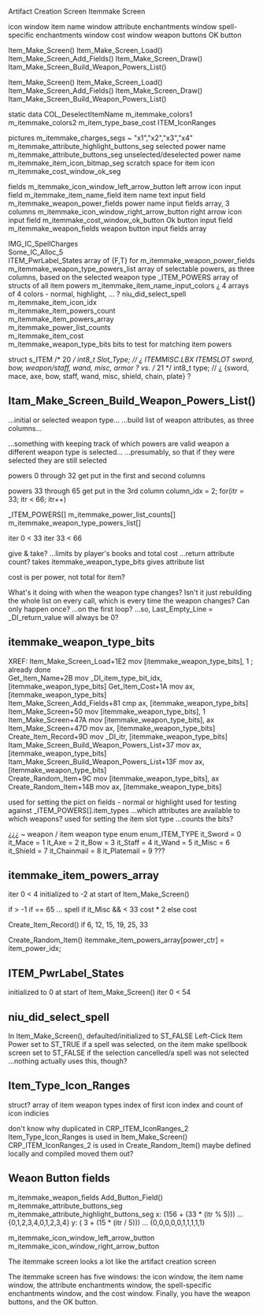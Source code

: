 
Artifact Creation Screen
Itemmake Screen

icon window
item name window
attribute enchantments window
spell-specific enchantments window
cost window
weapon buttons
OK button



Item_Make_Screen()
Item_Make_Screen_Load()
Item_Make_Screen_Add_Fields()
Item_Make_Screen_Draw()
Itam_Make_Screen_Build_Weapon_Powers_List()



Item_Make_Screen()
Item_Make_Screen_Load()
Item_Make_Screen_Add_Fields()
Item_Make_Screen_Draw()
Itam_Make_Screen_Build_Weapon_Powers_List()

static data
    COL_DeselectItemName
    m_itemmake_colors1
    m_itemmake_colors2
    m_item_type_base_cost
    ITEM_IconRanges

pictures
    m_itemmake_charges_segs                     ~ "x1","x2","x3","x4"
    m_itemmake_attribute_highlight_buttons_seg  selected power name
    m_itemmake_attribute_buttons_seg            unselected/deselected power name
    m_itemmake_item_icon_bitmap_seg                               scratch space for item icon
    m_itemmake_cost_window_ok_seg

fields
    m_itemmake_icon_window_left_arrow_button    left arrow icon input field
    m_itemmake_item_name_field                  item name text input field
    m_itemmake_weapon_power_fields              power name input fields array, 3 columns
    m_itemmake_icon_window_right_arrow_button   right arrow icon input field
    m_itemmake_cost_window_ok_button            Ok button input field
    m_itemmake_weapon_fields                    weapon button input fields array

IMG_IC_SpellCharges         
Some_IC_Alloc_5         
ITEM_PwrLabel_States                            array of {F,T} for m_itemmake_weapon_power_fields
m_itemmake_weapon_type_powers_list              array of selectable powers, as three columns, based on the selected weapon type
_ITEM_POWERS                                    array of structs of all item powers
m_itemmake_item_name_input_colors               ¿ 4 arrays of 4 colors - normal, highlight, ... ?
niu_did_select_spell                                   
m_itemmake_item_icon_idx                        
m_itemmake_item_powers_count                    
m_itemmake_item_powers_array                    
m_itemmake_power_list_counts                    
m_itemmake_item_cost                            
m_itemmake_weapon_type_bits                     bits to test for matching item powers



struct s_ITEM
    /* 20 */  int8_t   Slot_Type;      // ¿ ITEMMISC.LBX  ITEMSLOT  sword, bow, weapon/staff, wand, misc, armor ?
    vs.
    /* 21 */  int8_t   type;           // ¿ {sword, mace, axe, bow, staff, wand, misc, shield, chain, plate} ?



## Itam_Make_Screen_Build_Weapon_Powers_List()

...initial or selected weapon type...
...build list of weapon attributes, as three columns...

...something with keeping track of which powers are valid weapon a different weapon type is selected...
...presumably, so that if they were selected they are still selected

powers  0 through 32 get put in the first and second columns


powers 33 through 65 get put in the 3rd column
    column_idx = 2;
    for(itr = 33; itr < 66; itr++)


_ITEM_POWERS[]
m_itemmake_power_list_counts[]
m_itemmake_weapon_type_powers_list[]

iter  0 < 33
iter 33 < 66

give & take?
...limits by player's books and total cost
...return attribute count?
takes itemmake_weapon_type_bits
gives attribute list

cost is per power, not total for item?

What's it doing with when the weapon type changes?
Isn't it just rebuilding the whole list on every call, which is every time the weapon changes?
Can only happen once?  ...on the first loop?
...so, Last_Empty_Line = _DI_return_value will always be 0?





## itemmake_weapon_type_bits

XREF:
    Item_Make_Screen_Load+1E2      mov     [itemmake_weapon_type_bits], 1 ; already done     
    Get_Item_Name+2B               mov     _DI_item_type_bit_idx, [itemmake_weapon_type_bits]
    Get_Item_Cost+1A               mov     ax, [itemmake_weapon_type_bits]                   
    Item_Make_Screen_Add_Fields+81 cmp     ax, [itemmake_weapon_type_bits]                   
    Item_Make_Screen+50          mov     [itemmake_weapon_type_bits], 1                    
    Item_Make_Screen+47A         mov     [itemmake_weapon_type_bits], ax                   
    Item_Make_Screen+47D         mov     ax, [itemmake_weapon_type_bits]                   
    Create_Item_Record+9D          mov     _DI_itr, [itemmake_weapon_type_bits]              
    Itam_Make_Screen_Build_Weapon_Powers_List+37          mov     ax, [itemmake_weapon_type_bits]                   
    Itam_Make_Screen_Build_Weapon_Powers_List+13F         mov     ax, [itemmake_weapon_type_bits]                   
    Create_Random_Item+9C          mov     [itemmake_weapon_type_bits], ax                   
    Create_Random_Item+14B         mov     ax, [itemmake_weapon_type_bits]                   


used for setting the pict on fields - normal or highlight
used for testing against _ITEM_POWERS[].item_types
    ...which attributes are available to which weapons?
used for setting the item slot type
    ...counts the bits?

¿¿¿
~ weapon / item weapon type
enum enum_ITEM_TYPE
it_Sword  = 0
it_Mace  = 1
it_Axe  = 2
it_Bow  = 3
it_Staff  = 4
it_Wand  = 5
it_Misc  = 6
it_Shield  = 7
it_Chainmail  = 8
it_Platemail  = 9
???



## itemmake_item_powers_array
iter 0 < 4
initialized to -2 at start of Item_Make_Screen()

if > -1
if == 65 ... spell
if it_Misc && < 33  cost * 2 else cost

Create_Item_Record()
if 6, 12, 15, 19, 25, 33

Create_Random_Item()
    itemmake_item_powers_array[power_ctr] = item_power_idx;



## ITEM_PwrLabel_States
initialized to 0 at start of Item_Make_Screen()
iter 0 < 54



## niu_did_select_spell

In Item_Make_Screen(),
    defaulted/initialized to ST_FALSE
    Left-Click Item Power
        set to ST_TRUE if a spell was selected, on the item make spellbook screen
        set to ST_FALSE if the selection cancelled/a spell was not selected
...nothing actually uses this, though?



## Item_Type_Icon_Ranges
struct?
array of item weapon types
index of first icon index and count of icon indicies

don't know why duplicated in CRP_ITEM_IconRanges_2
Item_Type_Icon_Ranges is used in Item_Make_Screen()
CRP_ITEM_IconRanges_2 is used in Create_Random_Item()
maybe defined locally and compiled moved them out?






## Weaon Button fields

m_itemmake_weapon_fields
Add_Button_Field()
m_itemmake_attribute_buttons_seg
m_itemmake_attribute_highlight_buttons_seg
x: (156 + (33 * (itr % 5)))  ... {0,1,2,3,4,0,1,2,3,4}
y: (  3 + (15 * (itr / 5)))  ... {0,0,0,0,0,1,1,1,1,1}



m_itemmake_icon_window_left_arrow_button
m_itemmake_icon_window_right_arrow_button




The itemmake screen looks a lot like the artifact creation screen

The itemmake screen has five windows: the
icon window, the item name window, the attribute enchantments window, the
spell-specific enchantments window, and the cost window. Finally, you have
the weapon buttons, and the OK button.

